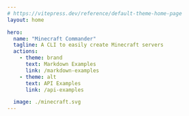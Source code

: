 ```yaml
---
# https://vitepress.dev/reference/default-theme-home-page
layout: home

hero:
  name: "Minecraft Commander"
  tagline: A CLI to easily create Minecraft servers
  actions:
    - theme: brand
      text: Markdown Examples
      link: /markdown-examples
    - theme: alt
      text: API Examples
      link: /api-examples

  image: ./minecraft.svg
---
```


<style>
:root {
  --vp-home-hero-name-color: #5bae3c;

  --vp-home-hero-image-background-image: linear-gradient(-45deg, #3eae30 50%, #3eae30 50%);
  --vp-home-hero-image-filter: blur(44px);
}

:root img {
  border-radius: 35px;
}

@media (min-width: 640px) {
  :root {
    --vp-home-hero-image-filter: blur(56px);
  }
}

@media (min-width: 960px) {
  :root {
    --vp-home-hero-image-filter: blur(68px);
  }
}
</style>
